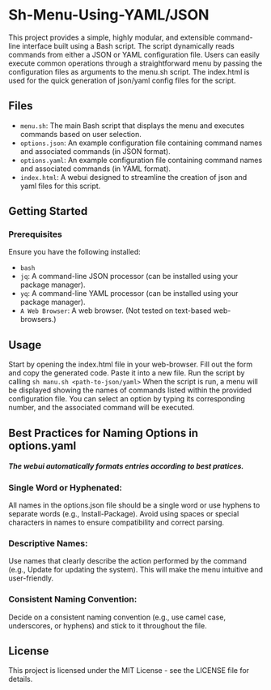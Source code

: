 # Sh-Menu-Using-YAML/JSON

This project provides a simple, highly modular, and extensible command-line interface built using a Bash script. The script dynamically reads commands from either a JSON or YAML configuration file. Users can easily execute common operations through a straightforward menu by passing the configuration files as arguments to the menu.sh script. The index.html is used for the quick generation of json/yaml config files for the script.

## Files

- `menu.sh`: The main Bash script that displays the menu and executes commands based on user selection.
- `options.json`: An example configuration file containing command names and associated commands (in JSON format).
- `options.yaml`: An example configuration file containing command names and associated commands (in YAML format).
- `index.html`: A webui designed to streamline the creation of json and yaml files for this script.

## Getting Started

### Prerequisites

Ensure you have the following installed:
- `bash`
- `jq`: A command-line JSON processor (can be installed using your package manager).
- `yq`: A command-line YAML processor (can be installed using your package manager).
-  `A Web Browser`: A web browser. (Not tested on text-based web-browsers.)

## Usage

Start by opening the index.html file in your web-browser. Fill out the form and copy the generated code. Paste it into a new file. Run the script by calling
`sh manu.sh <path-to-json/yaml>`
When the script is run, a menu will be displayed showing the names of commands listed within the provided configuration file. You can select an option by typing its corresponding number, and the associated command will be executed.

## Best Practices for Naming Options in options.yaml
##### The webui automatically formats entries according to best pratices.

### Single Word or Hyphenated:
All names in the options.json file should be a single word or use hyphens to separate words (e.g., Install-Package).
Avoid using spaces or special characters in names to ensure compatibility and correct parsing.

### Descriptive Names:
Use names that clearly describe the action performed by the command (e.g., Update for updating the system).
This will make the menu intuitive and user-friendly.

### Consistent Naming Convention:
Decide on a consistent naming convention (e.g., use camel case, underscores, or hyphens) and stick to it throughout the file.

## License

This project is licensed under the MIT License - see the LICENSE file for details.
